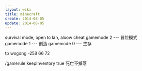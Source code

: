 ```yaml
---
layout: wiki
title: minecraft
create: 2014-08-05
update: 2014-08-05
---
```


survival mode, open to lan, aloow cheat
gamemode 2 --- 冒险模式
gamemode 1 --- 创造
gamemode 0 --- 生存

tp wogong -258 66 72


/gamerule keepInventory true 死亡不掉落
